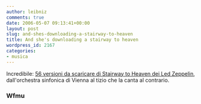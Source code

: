 ```yaml
---
author: leibniz
comments: true
date: 2006-05-07 09:13:41+00:00
layout: post
slug: and-shes-downloading-a-stairway-to-heaven
title: And she's downloading a stairway to heaven
wordpress_id: 2167
categories:
- musica
---
```


Incredibile: [56 versioni da scaricare di Stairway to Heaven dei Led Zeppelin](http://blog.wfmu.org/freeform/2006/05/stairways_to_he.html), dall'orchestra sinfonica di Vienna al tizio che la canta al contrario.


### Wfmu
